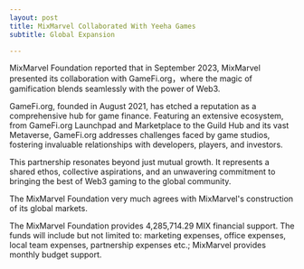 ```yaml
---
layout: post
title: MixMarvel Collaborated With Yeeha Games
subtitle: Global Expansion

---
```


MixMarvel Foundation reported that in September 2023, MixMarvel presented its collaboration with  GameFi.org，where the magic of gamification blends seamlessly with the power of Web3.

GameFi.org, founded in August 2021, has etched a reputation as a comprehensive hub for game finance. Featuring an extensive ecosystem, from GameFi.org Launchpad and Marketplace to the Guild Hub and its vast Metaverse, GameFi.org addresses challenges faced by game studios, fostering invaluable relationships with developers, players, and investors.

This partnership resonates beyond just mutual growth. It represents a shared ethos, collective aspirations, and an unwavering commitment to bringing the best of Web3 gaming to the global community.

The MixMarvel Foundation very much agrees with MixMarvel's construction of its global markets. 

The MixMarvel Foundation provides 4,285,714.29 MIX financial support. The funds will include but not limited to: marketing expenses, office expenses, local team expenses, partnership expenses etc.; MixMarvel provides monthly budget support.


